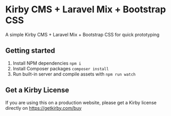 # Kirby CMS + Laravel Mix + Bootstrap CSS

A simple Kirby CMS + Laravel Mix + Bootstrap CSS for quick prototyping

## Getting started

1. Install NPM dependencies `npm i`
2. Install Composer packages `composer install`
3. Run built-in server and compile assets with `npm run watch`

## Get a Kirby License

If you are using this on a production website, please get a Kirby license directly on https://getkirby.com/buy
